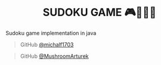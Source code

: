 
<h1 align="center">
  <br>
  <br>
SUDOKU GAME 🎮👨🏽‍💻
  <br>
</h1>
Sudoku game implementation in java


> GitHub [@michalf1703](https://github.com/michalf1703)


> GitHub [@MushroomArturek](https://github.com/MushroomArturek)
